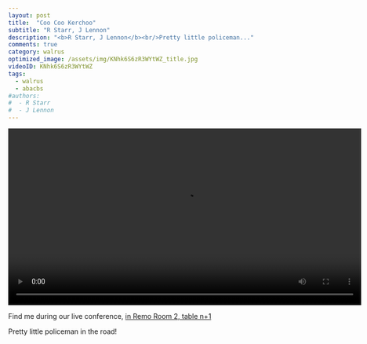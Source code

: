 ```yaml
---
layout: post
title:  "Coo Coo Kerchoo"
subtitle: "R Starr, J Lennon"
description: "<b>R Starr, J Lennon</b><br/>Pretty little policeman..."
comments: true
category: walrus
optimized_image: /assets/img/KNhk6S6zR3WYtWZ_title.jpg
videoID: KNhk6S6zR3WYtWZ
tags:
  - walrus
  - abacbs
#authors:
#  - R Starr
#  - J Lennon
---
```


<div id="videoblock">
<video id=0 controls width=640 height=360 style="display: block; width: auto; margin: 0 auto;">
<source src="https://cloudstor.aarnet.edu.au/plus/s/5ClGITjOr1xMXwz/download?path=%2F&files=test_vid_0001.mp4" type='video/mp4'>
<p>If you are unable to see the video please consider using a modern version of Firefox or Chrome</p>
</video>
</div>

Find me during our live conference, [in Remo Room 2, table n+1](https://remo.co)

Pretty little policeman in the road!

